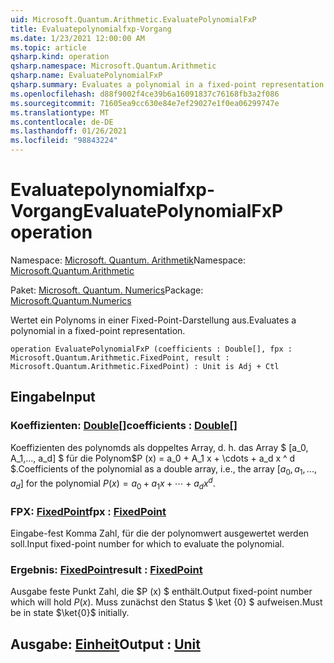 ```yaml
---
uid: Microsoft.Quantum.Arithmetic.EvaluatePolynomialFxP
title: Evaluatepolynomialfxp-Vorgang
ms.date: 1/23/2021 12:00:00 AM
ms.topic: article
qsharp.kind: operation
qsharp.namespace: Microsoft.Quantum.Arithmetic
qsharp.name: EvaluatePolynomialFxP
qsharp.summary: Evaluates a polynomial in a fixed-point representation.
ms.openlocfilehash: d88f9002f4ce39b6a16091837c76168fb3a2f086
ms.sourcegitcommit: 71605ea9cc630e84e7ef29027e1f0ea06299747e
ms.translationtype: MT
ms.contentlocale: de-DE
ms.lasthandoff: 01/26/2021
ms.locfileid: "98843224"
---
```

# <a name="evaluatepolynomialfxp-operation"></a><span data-ttu-id="2fedd-102">Evaluatepolynomialfxp-Vorgang</span><span class="sxs-lookup"><span data-stu-id="2fedd-102">EvaluatePolynomialFxP operation</span></span>

<span data-ttu-id="2fedd-103">Namespace: [Microsoft. Quantum. Arithmetik](xref:Microsoft.Quantum.Arithmetic)</span><span class="sxs-lookup"><span data-stu-id="2fedd-103">Namespace: [Microsoft.Quantum.Arithmetic](xref:Microsoft.Quantum.Arithmetic)</span></span>

<span data-ttu-id="2fedd-104">Paket: [Microsoft. Quantum. Numerics](https://nuget.org/packages/Microsoft.Quantum.Numerics)</span><span class="sxs-lookup"><span data-stu-id="2fedd-104">Package: [Microsoft.Quantum.Numerics](https://nuget.org/packages/Microsoft.Quantum.Numerics)</span></span>


<span data-ttu-id="2fedd-105">Wertet ein Polynoms in einer Fixed-Point-Darstellung aus.</span><span class="sxs-lookup"><span data-stu-id="2fedd-105">Evaluates a polynomial in a fixed-point representation.</span></span>

```qsharp
operation EvaluatePolynomialFxP (coefficients : Double[], fpx : Microsoft.Quantum.Arithmetic.FixedPoint, result : Microsoft.Quantum.Arithmetic.FixedPoint) : Unit is Adj + Ctl
```


## <a name="input"></a><span data-ttu-id="2fedd-106">Eingabe</span><span class="sxs-lookup"><span data-stu-id="2fedd-106">Input</span></span>

### <a name="coefficients--double"></a><span data-ttu-id="2fedd-107">Koeffizienten: [Double](xref:microsoft.quantum.lang-ref.double)[]</span><span class="sxs-lookup"><span data-stu-id="2fedd-107">coefficients : [Double](xref:microsoft.quantum.lang-ref.double)[]</span></span>

<span data-ttu-id="2fedd-108">Koeffizienten des polynomds als doppeltes Array, d. h. das Array $ [a_0, A_1,..., a_d] $ für die Polynom$P (x) = a_0 + A_1 x + \cdots + a_d x ^ d $.</span><span class="sxs-lookup"><span data-stu-id="2fedd-108">Coefficients of the polynomial as a double array, i.e., the array $[a_0, a_1, ..., a_d]$ for the polynomial $P(x) = a_0 + a_1 x + \cdots + a_d x^d$.</span></span>


### <a name="fpx--fixedpoint"></a><span data-ttu-id="2fedd-109">FPX: [FixedPoint](xref:Microsoft.Quantum.Arithmetic.FixedPoint)</span><span class="sxs-lookup"><span data-stu-id="2fedd-109">fpx : [FixedPoint](xref:Microsoft.Quantum.Arithmetic.FixedPoint)</span></span>

<span data-ttu-id="2fedd-110">Eingabe-fest Komma Zahl, für die der polynomwert ausgewertet werden soll.</span><span class="sxs-lookup"><span data-stu-id="2fedd-110">Input fixed-point number for which to evaluate the polynomial.</span></span>


### <a name="result--fixedpoint"></a><span data-ttu-id="2fedd-111">Ergebnis: [FixedPoint](xref:Microsoft.Quantum.Arithmetic.FixedPoint)</span><span class="sxs-lookup"><span data-stu-id="2fedd-111">result : [FixedPoint](xref:Microsoft.Quantum.Arithmetic.FixedPoint)</span></span>

<span data-ttu-id="2fedd-112">Ausgabe feste Punkt Zahl, die $P (x) $ enthält.</span><span class="sxs-lookup"><span data-stu-id="2fedd-112">Output fixed-point number which will hold $P(x)$.</span></span> <span data-ttu-id="2fedd-113">Muss zunächst den Status $ \ket {0} $ aufweisen.</span><span class="sxs-lookup"><span data-stu-id="2fedd-113">Must be in state $\ket{0}$ initially.</span></span>



## <a name="output--unit"></a><span data-ttu-id="2fedd-114">Ausgabe: [Einheit](xref:microsoft.quantum.lang-ref.unit)</span><span class="sxs-lookup"><span data-stu-id="2fedd-114">Output : [Unit](xref:microsoft.quantum.lang-ref.unit)</span></span>

